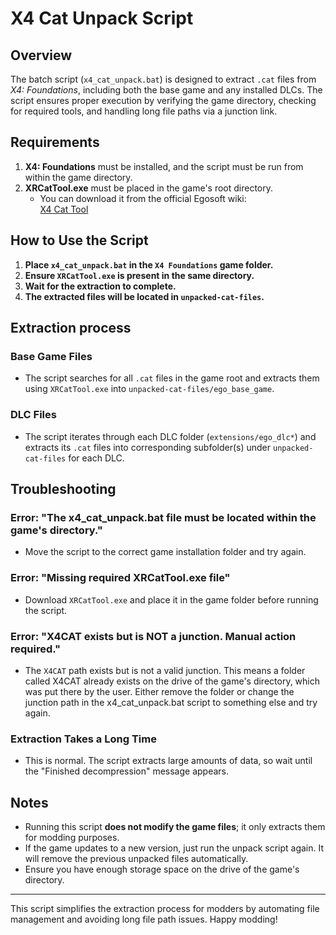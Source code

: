 # X4 Cat Unpack Script

## Overview

The batch script (`x4_cat_unpack.bat`) is designed to extract `.cat` files from *X4: Foundations*, including both the base game and any installed DLCs. The script ensures proper execution by verifying the game directory, checking for required tools, and handling long file paths via a junction link.

## Requirements

1. **X4: Foundations** must be installed, and the script must be run from within the game directory.
2. **XRCatTool.exe** must be placed in the game's root directory.
   - You can download it from the official Egosoft wiki:  
     [X4 Cat Tool](https://wiki.egosoft.com:1337/X4%20Foundations%20Wiki/Modding%20Support/X%20Catalog%20Tool)

## How to Use the Script

1. **Place `x4_cat_unpack.bat` in the `X4 Foundations` game folder.**
2. **Ensure `XRCatTool.exe` is present in the same directory.**
3. **Wait for the extraction to complete.**
4. **The extracted files will be located in `unpacked-cat-files`.**

## **Extraction process**

### **Base Game Files**

- The script searches for all `.cat` files in the game root and extracts them using `XRCatTool.exe` into `unpacked-cat-files/ego_base_game`.

### **DLC Files**

- The script iterates through each DLC folder (`extensions/ego_dlc*`) and extracts its `.cat` files into corresponding subfolder(s) under `unpacked-cat-files` for each DLC.

## Troubleshooting

### **Error: "The x4_cat_unpack.bat file must be located within the game's directory."**

- Move the script to the correct game installation folder and try again.

### **Error: "Missing required XRCatTool.exe file"**

- Download `XRCatTool.exe` and place it in the game folder before running the script.

### **Error: "X4CAT exists but is NOT a junction. Manual action required."**

- The `X4CAT` path exists but is not a valid junction. This means a folder called X4CAT already exists on the drive of the game's directory, which was put there by the user. Either remove the folder or change the junction path in the x4_cat_unpack.bat script to something else and try again.

### **Extraction Takes a Long Time**

- This is normal. The script extracts large amounts of data, so wait until the "Finished decompression" message appears.

## Notes

- Running this script **does not modify the game files**; it only extracts them for modding purposes.
- If the game updates to a new version, just run the unpack script again. It will remove the previous unpacked files automatically.
- Ensure you have enough storage space on the drive of the game's directory.

---

This script simplifies the extraction process for modders by automating file management and avoiding long file path issues. Happy modding!